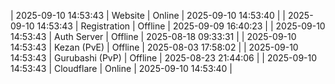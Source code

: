 | 2025-09-10 14:53:43 | Website | Online | 2025-09-10 14:53:40 |
| 2025-09-10 14:53:43 | Registration | Offline | 2025-09-09 16:40:23 |
| 2025-09-10 14:53:43 | Auth Server | Offline | 2025-08-18 09:33:31 |
| 2025-09-10 14:53:43 | Kezan (PvE) | Offline | 2025-08-03 17:58:02 |
| 2025-09-10 14:53:43 | Gurubashi (PvP) | Offline | 2025-08-23 21:44:06 |
| 2025-09-10 14:53:43 | Cloudflare | Online | 2025-09-10 14:53:40 |
